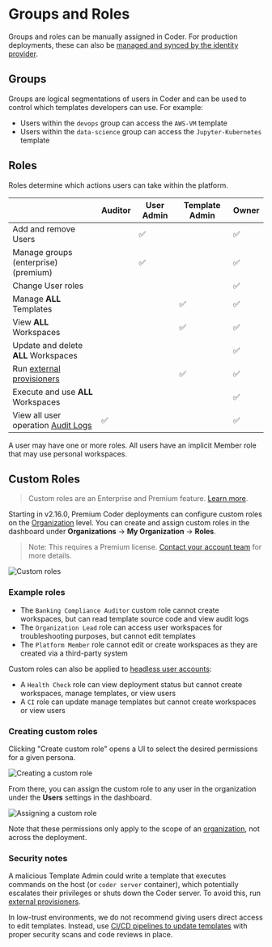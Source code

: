 # Groups and Roles

Groups and roles can be manually assigned in Coder. For production deployments,
these can also be [managed and synced by the identity provider](./idp-sync.md).

## Groups

Groups are logical segmentations of users in Coder and can be used to control
which templates developers can use. For example:

- Users within the `devops` group can access the `AWS-VM` template
- Users within the `data-science` group can access the `Jupyter-Kubernetes`
  template

## Roles

Roles determine which actions users can take within the platform.

|                                                                 | Auditor | User Admin | Template Admin | Owner |
| --------------------------------------------------------------- | ------- | ---------- | -------------- | ----- |
| Add and remove Users                                            |         | ✅         |                | ✅    |
| Manage groups (enterprise) (premium)                            |         | ✅         |                | ✅    |
| Change User roles                                               |         |            |                | ✅    |
| Manage **ALL** Templates                                        |         |            | ✅             | ✅    |
| View **ALL** Workspaces                                         |         |            | ✅             | ✅    |
| Update and delete **ALL** Workspaces                            |         |            |                | ✅    |
| Run [external provisioners](../provisioners.md)                 |         |            | ✅             | ✅    |
| Execute and use **ALL** Workspaces                              |         |            |                | ✅    |
| View all user operation [Audit Logs](../security/audit-logs.md) | ✅      |            |                | ✅    |

A user may have one or more roles. All users have an implicit Member role that
may use personal workspaces.

## Custom Roles

<blockquote class="tip">

Custom roles are an Enterprise and Premium feature.
[Learn more](https://coder.com/pricing#compare-plans).

</blockquote>

Starting in v2.16.0, Premium Coder deployments can configure custom roles on the
[Organization](./organizations.md) level. You can create and assign custom roles
in the dashboard under **Organizations** -> **My Organization** -> **Roles**.

> Note: This requires a Premium license.
> [Contact your account team](https://coder.com/contact) for more details.

![Custom roles](../../images/admin/users/roles/custom-roles.PNG)

### Example roles

- The `Banking Compliance Auditor` custom role cannot create workspaces, but can
  read template source code and view audit logs
- The `Organization Lead` role can access user workspaces for troubleshooting
  purposes, but cannot edit templates
- The `Platform Member` role cannot edit or create workspaces as they are
  created via a third-party system

Custom roles can also be applied to
[headless user accounts](./headless-auth.md):

- A `Health Check` role can view deployment status but cannot create workspaces,
  manage templates, or view users
- A `CI` role can update manage templates but cannot create workspaces or view
  users

### Creating custom roles

Clicking "Create custom role" opens a UI to select the desired permissions for a
given persona.

![Creating a custom role](../../images/admin/users/roles/creating-custom-role.PNG)

From there, you can assign the custom role to any user in the organization under
the **Users** settings in the dashboard.

![Assigning a custom role](../../images/admin/users/roles/assigning-custom-role.PNG)

Note that these permissions only apply to the scope of an
[organization](./organizations.md), not across the deployment.

### Security notes

A malicious Template Admin could write a template that executes commands on the
host (or `coder server` container), which potentially escalates their privileges
or shuts down the Coder server. To avoid this, run
[external provisioners](../provisioners.md).

In low-trust environments, we do not recommend giving users direct access to
edit templates. Instead, use
[CI/CD pipelines to update templates](../templates/managing-templates/change-management.md)
with proper security scans and code reviews in place.
